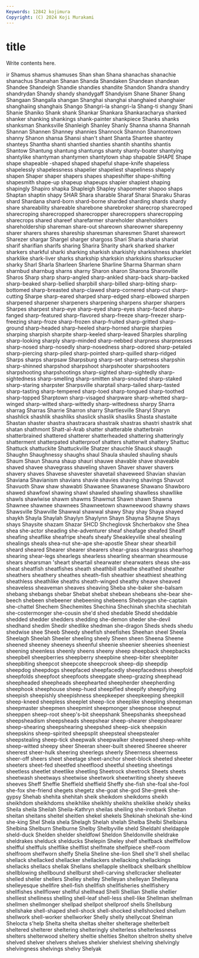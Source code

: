 ```yaml
---
Keywords: 12842 kojimura
Copyright: (C) 2024 Koji Murakami
---
```


# title

Write contents here.



ir Shamus shamus shamuses Shan shan Shana shanachas
shanachie shanachus Shanahan Shanan Shanda Shandaken Shandean shandean Shandee Shandeigh
Shandie shandies shandite Shandon Shandra shandry shandrydan Shandy shandy shandygaff
Shandyism Shane Shaner Shang Shangaan Shangalla shangan Shanghai shanghai shanghaied
shanghaier shanghaiing shanghais Shango Shangri-la shangri-la Shang-ti shangy Shani Shanie
Shaniko Shank shank Shankar Shankara Shankaracharya shanked shanker shanking shankings
shank-painter shankpiece Shanks shanks shanksman Shanksville Shanleigh Shanley Shanly Shanna
shanna Shannah Shannan Shannen Shanney shannies Shannock Shannon Shannontown shanny
Shanon shansa Shansi shan't shant Shanta Shantee shantey shanteys Shantha
shanti shantied shanties shantih shantihs shantis Shantow Shantung shantung shantungs
shanty shanty-boater shantying shantylike shantyman shantymen shantytown shap shapable SHAPE
Shape shape shapeable -shaped shaped shapeful shape-knife shapeless shapelessly shapelessness
shapelier shapeliest shapeliness shapely shapen Shaper shaper shapers shapes shapeshifter
shape-shifting shapesmith shape-up shapeup shapeups shapier shapiest shaping shapingly Shapiro
shapka Shapleigh Shapley shapometer shapoo shaps Shaptan shaptin shapy SHAR
Shara sharable Sharaf Sharai Sharaku Sharas shard Shardana shard-born shard-borne
sharded sharding shards shardy share shareability shareable sharebone sharebroker sharecrop
sharecroped sharecroping sharecropped sharecropper sharecroppers sharecropping sharecrops shared shareef sharefarmer
shareholder shareholders shareholdership shareman share-out shareown shareowner sharepenny sharer sharers
shares shareship sharesman sharesmen Sharet sharewort Sharezer shargar Shargel sharger
shargoss Shari Sharia sharia shariat sharif sharifian sharifs sharing Sharira
Sharity shark sharked sharker sharkers sharkful sharki sharking sharkish sharkishly
sharkishness sharklet sharklike shark-liver sharks sharkship sharkskin sharkskins sharksucker sharky
Sharl Sharla Sharleen Sharlene Sharline Sharma Sharman sharn sharnbud sharnbug
sharns sharny Sharon sharon Sharona Sharonville Sharos Sharp sharp sharp-angled
sharp-ankled sharp-back sharp-backed sharp-beaked sharp-bellied sharpbill sharp-billed sharp-biting sharp-bottomed sharp-breasted
sharp-clawed sharp-cornered sharp-cut sharp-cutting Sharpe sharp-eared sharped sharp-edged sharp-elbowed sharpen
sharpened sharpener sharpeners sharpening sharpens sharper sharpers Sharpes sharpest sharp-eye
sharp-eyed sharp-eyes sharp-faced sharp-fanged sharp-featured sharp-flavored sharp-freeze sharp-freezer sharp-freezing sharp-froze
sharp-frozen sharp-fruited sharp-gritted sharp-ground sharp-headed sharp-heeled sharp-horned sharpie sharpies sharping
sharpish sharpite sharp-keeled sharp-leaved Sharples sharpling sharp-looking sharply sharp-minded sharp-nebbed
sharpness sharpnesses sharp-nosed sharp-nosedly sharp-nosedness sharp-odored sharp-petaled sharp-piercing sharp-piled sharp-pointed
sharp-quilled sharp-ridged Sharps sharps sharpsaw Sharpsburg sharp-set sharp-setness sharpshin sharp-shinned
sharpshod sharpshoot sharpshooter sharpshooters sharpshooting sharpshootings sharp-sighted sharp-sightedly sharp-sightedness sharp-smelling
sharp-smitten sharp-snouted sharp-staked sharp-staring sharpster Sharpsville sharptail sharp-tailed sharp-tasted sharp-tasting
sharp-tempered sharp-toed sharp-tongued sharp-toothed sharp-topped Sharptown sharp-visaged sharpware sharp-whetted sharp-winged
sharp-witted sharp-wittedly sharp-wittedness sharpy Sharra sharrag Sharras Sharrie Sharron sharry
Shartlesville Sharyl Sharyn shashlick shashlik shashliks shaslick shaslik shasliks Shasta
shastaite Shastan shaster shastra shastracara shastraik shastras shastri shastrik shat
shatan shathmont Shatt-al-Arab shatter shatterable shatterbrain shatterbrained shattered shatterer shatterheaded
shattering shatteringly shatterment shatterpated shatterproof shatters shatterwit shattery Shattuc Shattuck
shattuckite Shattuckville Shatzer shauchle Shauck shaugh Shaughn Shaughnessy shaughs shaul
Shaula shauled shauling shauls Shaum Shaun Shauna shaup shauri shauwe
shavable shave shaveable shaved shavee shavegrass shaveling shaven Shaver shaver
shavers shavery shaves Shavese shavester shavetail shaveweed Shavian shavian Shaviana
Shavianism shavians shavie shavies shaving shavings Shavuot Shavuoth Shaw shaw
shawabti Shawanee Shawanese Shawano Shawboro shawed shawfowl shawing shawl shawled
shawling shawlless shawllike shawls shawlwise shawm shawms Shawmut Shawn shawn
Shawna Shawnee shawnee shawnees Shawneetown shawneewood shawny shaws Shawsville Shawville
Shawwal shawwal shawy Shay shay Shaya shayed shaykh Shayla Shaylah
Shaylyn Shaylynn Shayn Shayna Shayne Shays shays Shaysite shazam Shazar
SHCD Shcheglovsk Shcherbakov she Shea shea she-actor sheading she-adventurer sheaf
sheafage sheafed Sheaff sheafing sheaflike sheafripe sheafs sheafy Sheakleyville sheal
shealing shealings sheals shea-nut she-ape she-apostle Shear shear shearbill sheard
sheared Shearer shearer shearers shear-grass sheargrass shearhog shearing shear-legs shearlegs
shearless shearling shearman shearmouse shears shearsman 'sheart sheartail shearwater shearwaters
sheas she-ass sheat sheatfish sheatfishes sheath sheathbill sheathe sheathed sheather
sheathers sheathery sheathes sheath-fish sheathier sheathiest sheathing sheathless sheathlike sheaths
sheath-winged sheathy sheave sheaved sheaveless sheaveman sheaves sheaving Sheba she-baker
she-balsam shebang shebangs shebar Shebat shebat shebean shebeans she-bear she-beech
shebeen shebeener shebeening shebeens Sheboygan she-captain she-chattel Shechem Shechemites Shechina
Shechinah shechita shechitah she-costermonger she-cousin she'd shed shedable Shedd sheddable
shedded shedder shedders shedding she-demon sheder she-devil shedhand shedim Shedir
shedlike shedman she-dragon Sheds sheds shedu shedwise shee Sheeb Sheedy
sheefish sheefishes Sheehan sheel Sheela Sheelagh Sheelah Sheeler sheeling sheely
Sheen sheen Sheena Sheene sheened sheeney sheeneys sheenful sheenie sheenier
sheenies sheeniest sheening sheenless sheenly sheens sheeny sheep sheepback sheepbacks
sheepbell sheepberries sheepberry sheepbine sheep-biter sheepbiter sheepbiting sheepcot sheepcote sheepcrook
sheep-dip sheepdip sheepdog sheepdogs sheepfaced sheepfacedly sheepfacedness sheepfold sheepfolds sheepfoot
sheepfoots sheepgate sheep-grazing sheephead sheepheaded sheepheads sheephearted sheepherder sheepherding sheephook
sheephouse sheep-hued sheepified sheepify sheepifying sheepish sheepishly sheepishness sheepkeeper sheepkeeping
sheepkill sheep-kneed sheepless sheeplet sheep-lice sheeplike sheepling sheepman sheepmaster sheepmen
sheepmint sheepmonger sheepnose sheepnut sheeppen sheep-root sheep's-bit sheepshank Sheepshanks sheepshead
sheepsheadism sheepsheads sheepshear sheep-shearer sheepshearer sheep-shearing sheepshearing sheepshed sheep-sick sheepskin
sheepskins sheep-spirited sheepsplit sheepsteal sheepstealer sheepstealing sheep-tick sheepwalk sheepwalker sheepweed
sheep-white sheep-witted sheepy sheer Sheeran sheer-built sheered Sheeree sheerer sheerest
sheer-hulk sheering sheerlegs sheerly Sheerness sheerness sheer-off sheers sheet sheetage
sheet-anchor sheet-block sheeted sheeter sheeters sheet-fed sheetfed sheetflood sheetful sheeting
sheetings sheetless sheetlet sheetlike sheetling Sheetrock sheetrock Sheets sheets sheetwash
sheetways sheetwise sheetwork sheetwriting sheety sheeve sheeves Sheff Sheffie Sheffield
sheffield Sheffy she-fish she-foal she-fool she-fox she-friend shegets shegetz she-goat
she-god She-greek she-gypsy Shehab shehita shehitah sheik sheikdom sheikdoms sheikh
sheikhdom sheikhdoms sheikhlike sheikhly sheikhs sheiklike sheikly sheiks Sheila sheila
Sheilah Sheila-Kathryn sheilas sheiling she-ironbark Sheitan sheitan sheitans sheitel sheitlen
shekel shekels Shekinah shekinah she-kind she-king Shel Shela shela Shelagh
Shelah shelah Shelba Shelbi Shelbiana Shelbina Shelburn Shelburne Shelby Shelbyville
sheld Sheldahl sheldapple sheld-duck Shelden shelder sheldfowl Sheldon Sheldonville sheldrake
sheldrakes shelduck shelducks Shelepin Sheley shelf shelfback shelffellow shelfful shelffuls
shelflike shelflist shelfmate shelfpiece shelf-room shelfroom shelfworn shelfy Shelia Sheline
she-lion Shell she'll shell shellac shellack shellacked shellacker shellackers shellacking
shellackings shellacks shellacs shellak Shellans shellapple shellback shellbark shellblow shellblowing
shellbound shellburst shell-carving shellcracker shelleater shelled sheller shellers Shelley shelley
Shelleyan shelleyan Shelleyana shelleyesque shellfire shell-fish shellfish shellfisheries shellfishery shellfishes
shellflower shellful shellhead Shelli Shellian Shellie shellier shelliest shelliness shelling
shell-leaf shell-less shell-like Shellman shellman shellmen shellmonger shellpad shellpot shellproof
shells Shellsburg shellshake shell-shaped shell-shock shell-shocked shellshocked shellum shellwork shell-worker
shellworker Shelly shelly shellycoat Shelman Shelocta s'help Shelta shelta sheltas
shelter shelterage shelterbelt sheltered shelterer sheltering shelteringly shelterless shelterlessness shelters
shelterwood sheltery sheltie shelties Shelton sheltron shelty shelve shelved shelver
shelvers shelves shelvier shelviest shelving shelvingly shelvingness shelvings shelvy Shelyak
